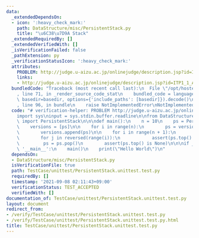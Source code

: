 ```yaml
---
data:
  _extendedDependsOn:
  - icon: ':heavy_check_mark:'
    path: DataStructure/misc/PersistentStack.py
    title: "\u6C38\u7D9A Stack"
  _extendedRequiredBy: []
  _extendedVerifiedWith: []
  _isVerificationFailed: false
  _pathExtension: py
  _verificationStatusIcon: ':heavy_check_mark:'
  attributes:
    PROBLEM: http://judge.u-aizu.ac.jp/onlinejudge/description.jsp?id=ITP1_1_A
    links:
    - http://judge.u-aizu.ac.jp/onlinejudge/description.jsp?id=ITP1_1_A
  bundledCode: "Traceback (most recent call last):\n  File \"/opt/hostedtoolcache/Python/3.10.4/x64/lib/python3.10/site-packages/onlinejudge_verify/documentation/build.py\"\
    , line 71, in _render_source_code_stat\n    bundled_code = language.bundle(stat.path,\
    \ basedir=basedir, options={'include_paths': [basedir]}).decode()\n  File \"/opt/hostedtoolcache/Python/3.10.4/x64/lib/python3.10/site-packages/onlinejudge_verify/languages/python.py\"\
    , line 96, in bundle\n    raise NotImplementedError\nNotImplementedError\n"
  code: "# verification-helper: PROBLEM http://judge.u-aizu.ac.jp/onlinejudge/description.jsp?id=ITP1_1_A\n\
    import sys\ninput = sys.stdin.buffer.readline\n\nfrom DataStructure.misc.PersistentStack\
    \ import PersistentStack\n\n\ndef main():\n    n = 10\n    ps = PersistentStack()\n\
    \    versions = [ps]\n\n    for i in range(n):\n        ps = versions[-1].push(i)\n\
    \        versions.append(ps)\n\n    for i in range(n + 1):\n        ps = versions[i]\n\
    \        for j in reversed(range(i)):\n            assert(ps.top() == j)\n   \
    \         ps = ps.pop()\n        assert(ps.top() is None)\n\n\nif __name__ ==\
    \ '__main__':\n    main()\n    print(\"Hello World\")\n"
  dependsOn:
  - DataStructure/misc/PersistentStack.py
  isVerificationFile: true
  path: TestCase/unittest/PersistentStack.unittest.test.py
  requiredBy: []
  timestamp: '2021-09-08 02:11:43+09:00'
  verificationStatus: TEST_ACCEPTED
  verifiedWith: []
documentation_of: TestCase/unittest/PersistentStack.unittest.test.py
layout: document
redirect_from:
- /verify/TestCase/unittest/PersistentStack.unittest.test.py
- /verify/TestCase/unittest/PersistentStack.unittest.test.py.html
title: TestCase/unittest/PersistentStack.unittest.test.py
---
```

